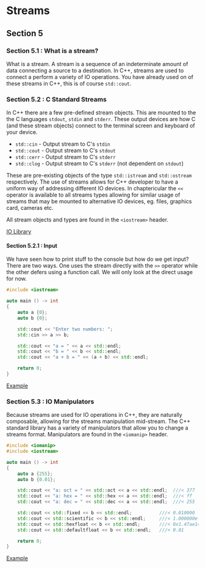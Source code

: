 # Streams

## Section 5

### Section 5.1 : What is a stream?

What is a stream. A stream is a sequence of an indeterminate amount of data connecting a source to a destination. In C++, streams are used to connect a perform a variety of IO operations. You have already used on of these streams in C++, this is of course `std::cout`.

### Section 5.2 : C Standard Streams

In C++ there are a few pre-defined stream objects. This are mounted to the the C languages `stdout`, `stdin` and `stderr`. These output devices are how C (and these stream objects) connect to the terminal screen and keyboard of your device.

- `std::cin`  - Output stream to C's `stdin`
- `std::cout` - Output stream to C's `stdout`
- `std::cerr` - Output stream to C's `stderr`
- `std::clog` - Output stream to C's `stderr` (not dependent on `stdout`)

These are pre-existing objects of the type `std::istream` and `std::ostream` respectively. The use of streams allows for C++ developer to have a uniform way of addressing different IO devices. In chaptericular the `<<` operator is available to all streams types allowing for similar usage of streams that may be mounted to alternative IO devices, eg. files, graphics card, cameras etc.

All stream objects and types are found in the `<iostream>` header.

[IO Library](https://en.cppreference.com/w/cpp/io)

#### Section 5.2.1 : Input

We have seen how to print stuff to the console but how do we get input? There are two ways. One uses the stream directly with the `>>` operator while the other defers using a function call. We will only look at the direct usage for now.

```cxx
#include <iostream>

auto main () -> int
{
    auto a {0};
    auto b {0};

    std::cout << "Enter two numbers: ";
    std::cin >> a >> b;

    std::cout << "a = " << a << std::endl;
    std::cout << "b = " << b << std::endl;
    std::cout << "a + b = " << (a + b) << std::endl;

    return 0;
}
```

[Example](https://www.godbolt.org/z/3zoz1517r)

### Section 5.3 : IO Manipulators

Because streams are used for IO operations in C++, they are naturally composable, allowing for the streams manipulation mid-stream. The C++ standard library has a variety of manipulators that allow you to change a streams format. Manipulators are found in the `<iomanip>` header.

```cxx
#include <iomanip>
#include <iostream>

auto main () -> int
{
    auto a {255};
    auto b {0.01};

    std::cout << "a: oct = " << std::oct << a << std::endl;  ///< 377
    std::cout << "a: hex = " << std::hex << a << std::endl;  ///< ff
    std::cout << "a: dec = " << std::dec << a << std::endl;  ///< 255

    std::cout << std::fixed << b << std::endl;          ///< 0.010000
    std::cout << std::scientific << b << std::endl;     ///< 1.000000e-02
    std::cout << std::hexfloat << b << std::endl;       ///< 0x1.47ae147ae147bp-7
    std::cout << std::defaultfloat << b << std::endl;   ///< 0.01

    return 0;
}
```

[Example](https://www.godbolt.org/z/s8rGc4heM)
